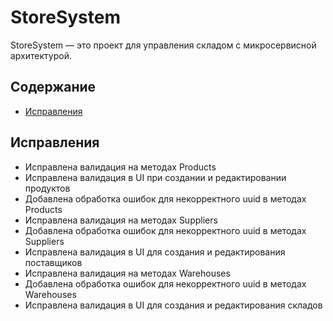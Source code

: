 # StoreSystem

StoreSystem — это проект для управления складом с микросервисной архитектурой.

## Содержание
- [Исправления](#исправления)

## Исправления
- Исправлена валидация на методах Products
- Исправлена валидация в UI при создании и редактировании продуктов
- Добавлена обработка ошибок для некорректного uuid в методах Products
- Исправлена валидация на методах Suppliers
- Добавлена обработка ошибок для некорректного uuid в методах Suppliers
- Исправлена валидация в UI для создания и редактирования поставщиков
- Исправлена валидация на методах Warehouses
- Добавлена обработка ошибок для некорректного uuid в методах Warehouses
- Исправлена валидация в UI для создания и редактирования складов